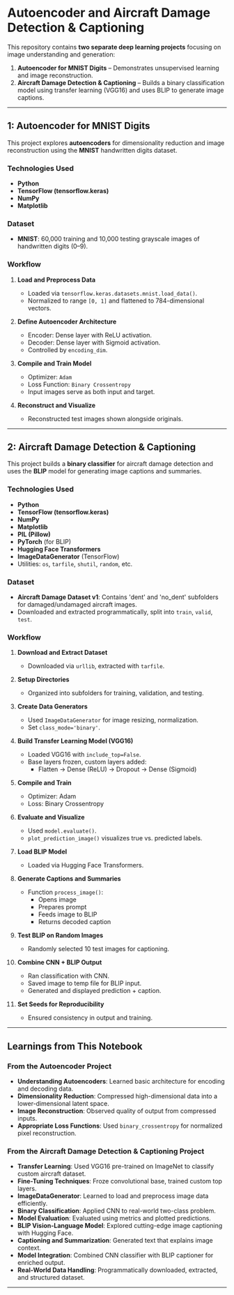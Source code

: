 # Autoencoder and Aircraft Damage Detection & Captioning

This repository contains **two separate deep learning projects** focusing on image understanding and generation:

1. **Autoencoder for MNIST Digits** – Demonstrates unsupervised learning and image reconstruction.
2. **Aircraft Damage Detection & Captioning** – Builds a binary classification model using transfer learning (VGG16) and uses BLIP to generate image captions.

-----

##  1: Autoencoder for MNIST Digits

This project explores **autoencoders** for dimensionality reduction and image reconstruction using the **MNIST** handwritten digits dataset.

### Technologies Used

- **Python**
- **TensorFlow (tensorflow.keras)**
- **NumPy**
- **Matplotlib**

### Dataset

- **MNIST**: 60,000 training and 10,000 testing grayscale images of handwritten digits (0–9).

### Workflow

1. **Load and Preprocess Data**
   - Loaded via `tensorflow.keras.datasets.mnist.load_data()`.
   - Normalized to range `[0, 1]` and flattened to 784-dimensional vectors.

2. **Define Autoencoder Architecture**
   - Encoder: Dense layer with ReLU activation.
   - Decoder: Dense layer with Sigmoid activation.
   - Controlled by `encoding_dim`.

3. **Compile and Train Model**
   - Optimizer: `Adam`
   - Loss Function: `Binary Crossentropy`
   - Input images serve as both input and target.

4. **Reconstruct and Visualize**
   - Reconstructed test images shown alongside originals.

-----

##  2: Aircraft Damage Detection & Captioning

This project builds a **binary classifier** for aircraft damage detection and uses the **BLIP** model for generating image captions and summaries.

### Technologies Used

- **Python**
- **TensorFlow (tensorflow.keras)**
- **NumPy**
- **Matplotlib**
- **PIL (Pillow)**
- **PyTorch** (for BLIP)
- **Hugging Face Transformers**
- **ImageDataGenerator** (TensorFlow)
- Utilities: `os`, `tarfile`, `shutil`, `random`, etc.

### Dataset

- **Aircraft Damage Dataset v1**: Contains 'dent' and 'no_dent' subfolders for damaged/undamaged aircraft images.
- Downloaded and extracted programmatically, split into `train`, `valid`, `test`.

### Workflow

1. **Download and Extract Dataset**
   - Downloaded via `urllib`, extracted with `tarfile`.

2. **Setup Directories**
   - Organized into subfolders for training, validation, and testing.

3. **Create Data Generators**
   - Used `ImageDataGenerator` for image resizing, normalization.
   - Set `class_mode='binary'`.

4. **Build Transfer Learning Model (VGG16)**
   - Loaded VGG16 with `include_top=False`.
   - Base layers frozen, custom layers added:
     - Flatten → Dense (ReLU) → Dropout → Dense (Sigmoid)

5. **Compile and Train**
   - Optimizer: Adam
   - Loss: Binary Crossentropy

6. **Evaluate and Visualize**
   - Used `model.evaluate()`.
   - `plot_prediction_image()` visualizes true vs. predicted labels.

7. **Load BLIP Model**
   - Loaded via Hugging Face Transformers.

8. **Generate Captions and Summaries**
   - Function `process_image()`:
     - Opens image
     - Prepares prompt
     - Feeds image to BLIP
     - Returns decoded caption

9. **Test BLIP on Random Images**
   - Randomly selected 10 test images for captioning.

10. **Combine CNN + BLIP Output**
    - Ran classification with CNN.
    - Saved image to temp file for BLIP input.
    - Generated and displayed prediction + caption.

11. **Set Seeds for Reproducibility**
    - Ensured consistency in output and training.

-----

## Learnings from This Notebook

### From the Autoencoder Project

- **Understanding Autoencoders**: Learned basic architecture for encoding and decoding data.
- **Dimensionality Reduction**: Compressed high-dimensional data into a lower-dimensional latent space.
- **Image Reconstruction**: Observed quality of output from compressed inputs.
- **Appropriate Loss Functions**: Used `binary_crossentropy` for normalized pixel reconstruction.

### From the Aircraft Damage Detection & Captioning Project

- **Transfer Learning**: Used VGG16 pre-trained on ImageNet to classify custom aircraft dataset.
- **Fine-Tuning Techniques**: Froze convolutional base, trained custom top layers.
- **ImageDataGenerator**: Learned to load and preprocess image data efficiently.
- **Binary Classification**: Applied CNN to real-world two-class problem.
- **Model Evaluation**: Evaluated using metrics and plotted predictions.
- **BLIP Vision-Language Model**: Explored cutting-edge image captioning with Hugging Face.
- **Captioning and Summarization**: Generated text that explains image context.
- **Model Integration**: Combined CNN classifier with BLIP captioner for enriched output.
- **Real-World Data Handling**: Programmatically downloaded, extracted, and structured dataset.

-----
